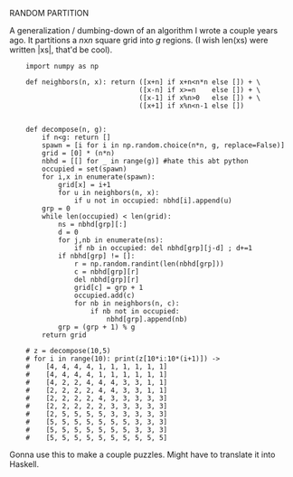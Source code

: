 RANDOM PARTITION

A generalization / dumbing-down of an algorithm I wrote a couple years ago. It partitions a $n$x$n$ square grid into $g$ regions. (I wish len(xs) were written |xs|, that'd be cool).

        import numpy as np 
        
        def neighbors(n, x): return ([x+n] if x+n<n*n else []) + \
                                    ([x-n] if x>=n    else []) + \
                                    ([x-1] if x%n>0   else []) + \
                                    ([x+1] if x%n<n-1 else [])

        
        def decompose(n, g):
            if n<g: return []
            spawn = [i for i in np.random.choice(n*n, g, replace=False)]
            grid = [0] * (n*n)
            nbhd = [[] for _ in range(g)] #hate this abt python
            occupied = set(spawn)
            for i,x in enumerate(spawn): 
                grid[x] = i+1
                for u in neighbors(n, x): 
                    if u not in occupied: nbhd[i].append(u)
            grp = 0
            while len(occupied) < len(grid):
                ns = nbhd[grp][:]
                d = 0
                for j,nb in enumerate(ns): 
                    if nb in occupied: del nbhd[grp][j-d] ; d+=1
                if nbhd[grp] != []:
                    r = np.random.randint(len(nbhd[grp]))
                    c = nbhd[grp][r]
                    del nbhd[grp][r]
                    grid[c] = grp + 1
                    occupied.add(c)
                    for nb in neighbors(n, c):
                        if nb not in occupied:
                            nbhd[grp].append(nb)
                grp = (grp + 1) % g
            return grid

        # z = decompose(10,5)
        # for i in range(10): print(z[10*i:10*(i+1)]) ->
        #    [4, 4, 4, 4, 1, 1, 1, 1, 1, 1]
        #    [4, 4, 4, 4, 1, 1, 1, 1, 1, 1]
        #    [4, 2, 2, 4, 4, 4, 3, 3, 1, 1]
        #    [2, 2, 2, 2, 4, 4, 3, 3, 1, 1]
        #    [2, 2, 2, 2, 4, 3, 3, 3, 3, 3]
        #    [2, 2, 2, 2, 2, 3, 3, 3, 3, 3]
        #    [2, 5, 5, 5, 5, 3, 3, 3, 3, 3]
        #    [5, 5, 5, 5, 5, 5, 5, 3, 3, 3]
        #    [5, 5, 5, 5, 5, 5, 5, 3, 3, 3]
        #    [5, 5, 5, 5, 5, 5, 5, 5, 5, 5]
        
Gonna use this to make a couple puzzles. Might have to translate it into Haskell.
